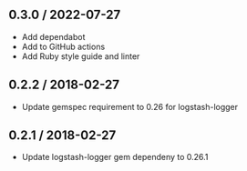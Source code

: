 ## 0.3.0 / 2022-07-27

* Add dependabot
* Add to GitHub actions
* Add Ruby style guide and linter

## 0.2.2 / 2018-02-27

* Update gemspec requirement to 0.26 for logstash-logger

## 0.2.1 / 2018-02-27

* Update logstash-logger gem dependeny to 0.26.1
